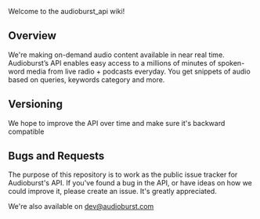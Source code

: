 Welcome to the audioburst_api wiki!

## Overview
We're making on-demand audio content available in near real time. 
Audioburst’s API enables easy access to a millions of minutes of spoken-word media from live radio + podcasts everyday. You get snippets of audio based on queries, keywords category and more.


## Versioning

We hope to improve the API over time and make sure it's backward compatible

## Bugs and Requests

The purpose of this repository is to work as the public issue tracker for Audioburst's API.
If you've found a bug in the API, or have ideas on how we could improve it, please create an issue. It's greatly appreciated.

We're also available on dev@audioburst.com 
